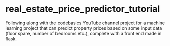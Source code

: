 # real_estate_price_predictor_tutorial
Following along with the codebasics YouTube channel project for a machine learning project that can predict property prices based on some input data (floor spare, number of bedrooms etc.), complete with a front end made in flask.
